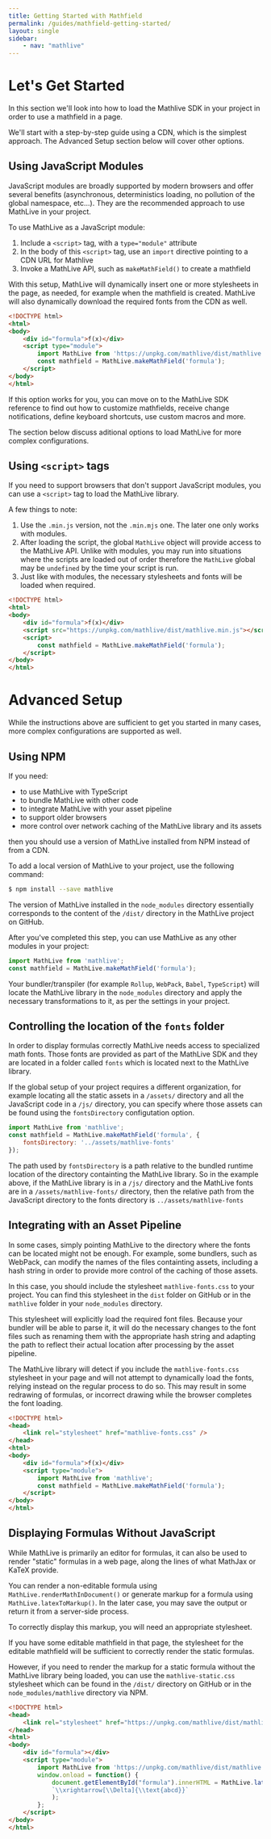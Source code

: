 ```yaml
---
title: Getting Started with Mathfield
permalink: /guides/mathfield-getting-started/
layout: single
sidebar:
    - nav: "mathlive"
---
```


# Let's Get Started

In this section we'll look into how to load the Mathlive SDK in your
project in order to use a mathfield in a page.

We'll start with a step-by-step guide using a CDN, which is the simplest 
approach. The Advanced Setup section below will cover other options.

## Using JavaScript Modules

JavaScript modules are broadly supported by modern browsers and offer several
benefits (asynchronous, deterministics loading, no pollution of the global 
namespace, etc...). They are the recommended approach to use MathLive in your
project.

To use MathLive as a JavaScript module:

1. Include a `<script>` tag, with a `type="module"` attribute
2. In the body of this `<script>` tag, use an `import` directive pointing to a CDN URL for Mathlive
3. Invoke a MathLive API, such as `makeMathField()` to create a mathfield

With this setup, MathLive will dynamically insert one or more stylesheets in 
the page, as needed, for example when the mathfield is created. MathLive will 
also dynamically download the required fonts from the CDN as well.

```html
<!DOCTYPE html>
<html>
<body>
    <div id="formula">f(x)</div>
    <script type="module">
        import MathLive from 'https://unpkg.com/mathlive/dist/mathlive.min.mjs';
        const mathfield = MathLive.makeMathField('formula');
    </script>
</body>
</html>
```

If this option works for you, you can move on to the MathLive SDK reference
to find out how to customize mathfields, receive change notifications, define
keyboard shortcuts, use custom macros and more.

The section below discuss aditional options to load MathLive for more complex
configurations.

## Using `<script>` tags

If you need to support browsers that don't support JavaScript modules, you
can use a `<script>` tag to load the MathLive library.

A few things to note:

1. Use the `.min.js` version, not the `.min.mjs` one. The later one only works 
with modules.
2. After loading the script, the global `MathLive` object will provide access 
to the MathLive API. Unlike with modules, you may run into situations where the
scripts are loaded out of order therefore the `MathLive` global may be 
`undefined` by the time your script is run.
3. Just like with modules, the necessary stylesheets and fonts will be loaded
when required.

```html
<!DOCTYPE html>
<html>
<body>
    <div id="formula">f(x)</div>
    <script src="https://unpkg.com/mathlive/dist/mathlive.min.js"></script>
    <script>
        const mathfield = MathLive.makeMathField('formula');
    </script>
</body>
</html>
```


# Advanced Setup

While the instructions above are sufficient to get you started in many cases,
more complex configurations are supported as well.

## Using NPM

If you need:
- to use MathLive with TypeScript
- to bundle MathLive with other code
- to integrate MathLive with your asset pipeline
- to support older browsers
- more control over network caching of the MathLive library and its assets

then you should use a version of MathLive installed from NPM instead of from 
a CDN.

To add a local version of MathLive to your project, use the following command:

```bash
$ npm install --save mathlive
```

The version of MathLive installed in the `node_modules` directory essentially
corresponds to the content of the `/dist/` directory in the MathLive project
on GitHub.

After you've completed this step, you can use MathLive as any other modules
in your project: 

```javascript
import MathLive from 'mathlive';
const mathfield = MathLive.makeMathField('formula');
```

Your bundler/transpiler (for example `Rollup`, `WebPack`, `Babel`, `TypeScript`)
will locate the MathLive library in the `node_modules` directory and apply 
the necessary transformations to it, as per the settings in your project.


## Controlling the location of the `fonts` folder

In order to display formulas correctly MathLive needs access to specialized 
math fonts. Those fonts are provided as part of the MathLive SDK and they are
located in a folder called `fonts` which is located next to the MathLive 
library.

If the global setup of your project requires a different organization, 
for example locating all the static assets in a `/assets/` directory and all the
JavaScript code in a `/js/` directory, you can specify where those assets can
be found using the `fontsDirectory` configutation option.

```javascript
import MathLive from 'mathlive';
const mathfield = MathLive.makeMathField('formula', {
    fontsDirectory: '../assets/mathlive-fonts'
});
```

The path used by `fontsDirectory` is a path relative to the bundled runtime
location of the directory containting the MathLive library. So in the example
above, if the MathLive library is in a `/js/` directory and the MathLive fonts
are in a `/assets/mathlive-fonts/` directory, then the relative path from 
the JavaScript directory to the fonts directory is `../assets/mathlive-fonts`

## Integrating with an Asset Pipeline

In some cases, simply pointing MathLive to the directory where the fonts can 
be located might not be enough. For example, some bundlers, such as WebPack, 
can modify the names of the files containting assets, including a hash string
in order to provide more control of the caching of those assets.

In this case, you should include the stylesheet `mathlive-fonts.css` to your 
project. You can find this stylesheet in the `dist` folder on GitHub or in the 
`mathlive` folder in your `node_modules` directory.

This stylesheet will explicitly load the required font files. Because your 
bundler will be able to parse it, it will do the necessary changes to the font 
files such as renaming them with the appropriate hash string and adapting 
the path to reflect their actual location after processing by the asset 
pipeline.

The MathLive library will detect if you include the `mathlive-fonts.css` 
stylesheet in your page and will not attempt to dynamically load the fonts, 
relying instead on the regular process to do so. This may result in some 
redrawing of formulas, or incorrect drawing while the browser completes the 
font loading.

```html
<!DOCTYPE html>
<head>
    <link rel="stylesheet" href="mathlive-fonts.css" />
</head>
<html>
<body>
    <div id="formula">f(x)</div>
    <script type="module">
        import MathLive from 'mathlive';
        const mathfield = MathLive.makeMathField('formula');
    </script>
</body>
</html>
```

## Displaying Formulas Without JavaScript

While MathLive is primarily an editor for formulas, it can also be used
to render "static" formulas in a web page, along the lines of what MathJax or 
KaTeX provide.

You can render a non-editable formula using `MathLive.renderMathInDocument()` or
generate markup for a formula using `MathLive.latexToMarkup()`. In the later
case, you may save the output or return it from a server-side process.

To correctly display this markup, you will need an appropriate stylesheet.

If you have some editable mathfield in that page, the stylesheet for the editable
mathfield will be sufficient to correctly render the static formulas.

However, if you need to render the markup for a static formula without the
MathLive library being loaded, you can use the `mathlive-static.css` stylesheet
which can be found in the `/dist/` directory on GitHub or in the 
`node_modules/mathlive` directory via NPM.

```html
<!DOCTYPE html>
<head>
    <link rel="stylesheet" href="https://unpkg.com/mathlive/dist/mathlive-static.css" />
</head>
<html>
<body>
    <div id="formula"></div>
    <script type="module">
        import MathLive from 'https://unpkg.com/mathlive/dist/mathlive.min.mjs';
        window.onload = function() {
            document.getElementById("formula").innerHTML = MathLive.latexToMarkup(
            `\\xrightarrow[\\Delta]{\\text{abcd}}`
            );
        };
    </script>
</body>
</html>
```
